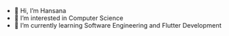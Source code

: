 - 👋 Hi, I’m Hansana
- 👀 I’m interested in Computer Science
- 🌱 I’m currently learning Software Engineering and Flutter Development
<!---
hansanat/hansanat is a ✨ special ✨ repository because its `README.md` (this file) appears on your GitHub profile.
You can click the Preview link to take a look at your changes.
--->
